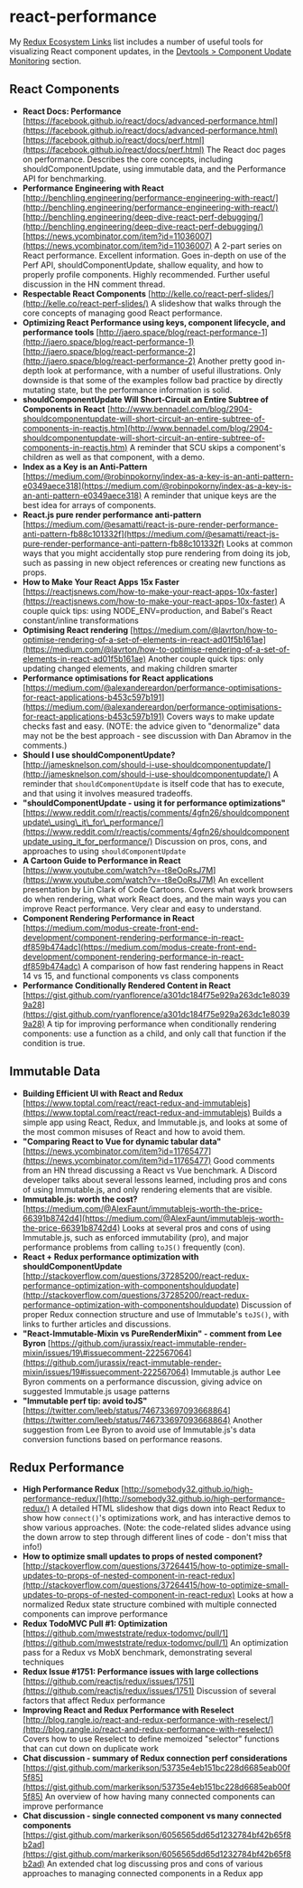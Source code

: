 # react-performance

My [Redux Ecosystem Links](https://github.com/markerikson/redux-ecosystem-links) list includes a number of useful tools for visualizing React component updates, in the [Devtools &gt; Component Update Monitoring](https://github.com/markerikson/redux-ecosystem-links/blob/master/devtools.md#component-update-monitoring) section.

## React Components

* **React Docs: Performance** [https://facebook.github.io/react/docs/advanced-performance.html](https://facebook.github.io/react/docs/advanced-performance.html) [https://facebook.github.io/react/docs/perf.html](https://facebook.github.io/react/docs/perf.html) The React doc pages on performance. Describes the core concepts, including shouldComponentUpdate, using immutable data, and the Performance API for benchmarking.
* **Performance Engineering with React** [http://benchling.engineering/performance-engineering-with-react/](http://benchling.engineering/performance-engineering-with-react/) [http://benchling.engineering/deep-dive-react-perf-debugging/](http://benchling.engineering/deep-dive-react-perf-debugging/) [https://news.ycombinator.com/item?id=11036007](https://news.ycombinator.com/item?id=11036007) A 2-part series on React performance. Excellent information. Goes in-depth on use of the Perf API, shouldComponentUpdate, shallow equality, and how to properly profile components. Highly recommended. Further useful discussion in the HN comment thread.
* **Respectable React Components** [http://kelle.co/react-perf-slides/](http://kelle.co/react-perf-slides/) A slideshow that walks through the core concepts of managing good React performance.
* **Optimizing React Performance using keys, component lifecycle, and performance tools** [http://jaero.space/blog/react-performance-1](http://jaero.space/blog/react-performance-1) [http://jaero.space/blog/react-performance-2](http://jaero.space/blog/react-performance-2) Another pretty good in-depth look at performance, with a number of useful illustrations. Only downside is that some of the examples follow bad practice by directly mutating state, but the performance information is solid.
* **shouldComponentUpdate Will Short-Circuit an Entire Subtree of Components in React** [http://www.bennadel.com/blog/2904-shouldcomponentupdate-will-short-circuit-an-entire-subtree-of-components-in-reactjs.htm](http://www.bennadel.com/blog/2904-shouldcomponentupdate-will-short-circuit-an-entire-subtree-of-components-in-reactjs.htm) A reminder that SCU skips a component's children as well as that component, with a demo.
* **Index as a Key is an Anti-Pattern** [https://medium.com/@robinpokorny/index-as-a-key-is-an-anti-pattern-e0349aece318](https://medium.com/@robinpokorny/index-as-a-key-is-an-anti-pattern-e0349aece318) A reminder that unique keys are the best idea for arrays of components.
* **React.js pure render performance anti-pattern** [https://medium.com/@esamatti/react-js-pure-render-performance-anti-pattern-fb88c101332f](https://medium.com/@esamatti/react-js-pure-render-performance-anti-pattern-fb88c101332f) Looks at common ways that you might accidentally stop pure rendering from doing its job, such as passing in new object references or creating new functions as props.
* **How to Make Your React Apps 15x Faster** [https://reactjsnews.com/how-to-make-your-react-apps-10x-faster](https://reactjsnews.com/how-to-make-your-react-apps-10x-faster) A couple quick tips: using NODE\_ENV=production, and Babel's React constant/inline transformations
* **Optimising React rendering** [https://medium.com/@lavrton/how-to-optimise-rendering-of-a-set-of-elements-in-react-ad01f5b161ae](https://medium.com/@lavrton/how-to-optimise-rendering-of-a-set-of-elements-in-react-ad01f5b161ae) Another couple quick tips: only updating changed elements, and making children smarter
* **Performance optimisations for React applications** [https://medium.com/@alexandereardon/performance-optimisations-for-react-applications-b453c597b191](https://medium.com/@alexandereardon/performance-optimisations-for-react-applications-b453c597b191) Covers ways to make update checks fast and easy. \(NOTE: the advice given to "denormalize" data may not be the best approach - see discussion with Dan Abramov in the comments.\)
* **Should I use shouldComponentUpdate?** [http://jamesknelson.com/should-i-use-shouldcomponentupdate/](http://jamesknelson.com/should-i-use-shouldcomponentupdate/) A reminder that `shouldComponentUpdate` is itself code that has to execute, and that using it involves measured tradeoffs.
* **"shouldComponentUpdate - using it for performance optimizations"** [https://www.reddit.com/r/reactjs/comments/4gfn26/shouldcomponentupdate\_using\_it\_for\_performance/](https://www.reddit.com/r/reactjs/comments/4gfn26/shouldcomponentupdate_using_it_for_performance/) Discussion on pros, cons, and approaches to using `shouldComponentUpdate`
* **A Cartoon Guide to Performance in React** [https://www.youtube.com/watch?v=-t8eOoRsJ7M](https://www.youtube.com/watch?v=-t8eOoRsJ7M) An excellent presentation by Lin Clark of Code Cartoons. Covers what work browsers do when rendering, what work React does, and the main ways you can improve React performance. Very clear and easy to understand.
* **Component Rendering Performance in React** [https://medium.com/modus-create-front-end-development/component-rendering-performance-in-react-df859b474adc](https://medium.com/modus-create-front-end-development/component-rendering-performance-in-react-df859b474adc) A comparison of how fast rendering happens in React 14 vs 15, and functional components vs class components
* **Performance Conditionally Rendered Content in React** [https://gist.github.com/ryanflorence/a301dc184f75e929a263dc1e80399a28](https://gist.github.com/ryanflorence/a301dc184f75e929a263dc1e80399a28) A tip for improving performance when conditionally rendering components: use a function as a child, and only call that function if the condition is true.

## Immutable Data

* **Building Efficient UI with React and Redux** [https://www.toptal.com/react/react-redux-and-immutablejs](https://www.toptal.com/react/react-redux-and-immutablejs) Builds a simple app using React, Redux, and Immutable.js, and looks at some of the most common misuses of React and how to avoid them.
* **"Comparing React to Vue for dynamic tabular data"** [https://news.ycombinator.com/item?id=11765477](https://news.ycombinator.com/item?id=11765477) Good comments from an HN thread discussing a React vs Vue benchmark. A Discord developer talks about several lessons learned, including pros and cons of using Immutable.js, and only rendering elements that are visible.
* **Immutable.js: worth the cost?** [https://medium.com/@AlexFaunt/immutablejs-worth-the-price-66391b8742d4](https://medium.com/@AlexFaunt/immutablejs-worth-the-price-66391b8742d4) Looks at several pros and cons of using Immutable.js, such as enforced immutability \(pro\), and major performance problems from calling `toJS()` frequently \(con\).
* **React + Redux performance optimization with shouldComponentUpdate** [http://stackoverflow.com/questions/37285200/react-redux-performance-optimization-with-componentshouldupdate](http://stackoverflow.com/questions/37285200/react-redux-performance-optimization-with-componentshouldupdate) Discussion of proper Redux connection structure and use of Immutable's `toJS()`, with links to further articles and discussions.
* **"React-Immutable-Mixin vs PureRenderMixin" - comment from Lee Byron** [https://github.com/jurassix/react-immutable-render-mixin/issues/19\#issuecomment-222567064](https://github.com/jurassix/react-immutable-render-mixin/issues/19#issuecomment-222567064) Immutable.js author Lee Byron comments on a performance discussion, giving advice on suggested Immutable.js usage patterns
* **"Immutable perf tip: avoid toJS"** [https://twitter.com/leeb/status/746733697093668864](https://twitter.com/leeb/status/746733697093668864) Another suggestion from Lee Byron to avoid use of Immutable.js's data conversion functions based on performance reasons.

## Redux Performance

* **High Performance Redux** [http://somebody32.github.io/high-performance-redux/](http://somebody32.github.io/high-performance-redux/) A detailed HTML slideshow that digs down into React Redux to show how `connect()`'s optimizations work, and has interactive demos to show various approaches. \(Note: the code-related slides advance using the down arrow to step through different lines of code - don't miss that info!\)
* **How to optimize small updates to props of nested component?** [http://stackoverflow.com/questions/37264415/how-to-optimize-small-updates-to-props-of-nested-component-in-react-redux](http://stackoverflow.com/questions/37264415/how-to-optimize-small-updates-to-props-of-nested-component-in-react-redux) Looks at how a normalized Redux state structure combined with multiple connected components can improve performance
* **Redux TodoMVC Pull \#1: Optimization** [https://github.com/mweststrate/redux-todomvc/pull/1](https://github.com/mweststrate/redux-todomvc/pull/1) An optimization pass for a Redux vs MobX benchmark, demonstrating several techniques
* **Redux Issue \#1751: Performance issues with large collections** [https://github.com/reactjs/redux/issues/1751](https://github.com/reactjs/redux/issues/1751) Discussion of several factors that affect Redux performance
* **Improving React and Redux Performance with Reselect** [http://blog.rangle.io/react-and-redux-performance-with-reselect/](http://blog.rangle.io/react-and-redux-performance-with-reselect/) Covers how to use Reselect to define memoized "selector" functions that can cut down on duplicate work
* **Chat discussion - summary of Redux connection perf considerations** [https://gist.github.com/markerikson/53735e4eb151bc228d6685eab00f5f85](https://gist.github.com/markerikson/53735e4eb151bc228d6685eab00f5f85) An overview of how having many connected components can improve performance
* **Chat discussion - single connected component vs many connected components** [https://gist.github.com/markerikson/6056565dd65d1232784bf42b65f8b2ad](https://gist.github.com/markerikson/6056565dd65d1232784bf42b65f8b2ad) An extended chat log discussing pros and cons of various approaches to managing connected components in a Redux app

